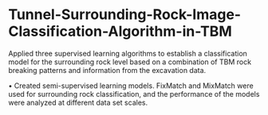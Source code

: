 # Tunnel-Surrounding-Rock-Image-Classification-Algorithm-in-TBM
Applied three supervised learning algorithms to establish a classification model for the surrounding rock
level based on a combination of TBM rock breaking patterns and information from the excavation data.

• Created semi-supervised learning models. FixMatch and MixMatch were used for surrounding rock
classification, and the performance of the models were analyzed at different data set scales.

